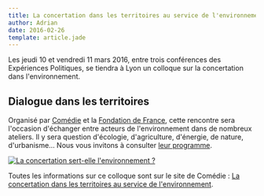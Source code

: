 ```yaml
---
title: La concertation dans les territoires au service de l'environnement
author: Adrian
date: 2016-02-26
template: article.jade
---
```


Les jeudi 10 et vendredi 11 mars 2016, entre trois conférences des Expériences Politiques, se tiendra à Lyon un colloque sur la concertation dans l'environnement.

## Dialogue dans les territoires

Organisé par [Comédie](http://www.comedie.org/) et la [Fondation de France](http://www.fondationdefrance.org/), cette rencontre sera l'occasion d'échanger entre acteurs de l'environnement dans de nombreux ateliers. Il y sera question d'écologie, d'agriculture, d'énergie, de nature, d'urbanisme… Nous vous invitons à consulter [leur programme](http://www.comedie.org/rencontre/programme.php).

[![La concertation sert-elle l'environnement ?](http://www.comedie.org/images/temp/concertation%27.jpg)](http://www.comedie.org/rencontre2016.php)

Toutes les informations sur ce colloque sont sur le site de Comédie : [La concertation dans les territoires au service de l'environnement](http://www.comedie.org/rencontre2016.php).
